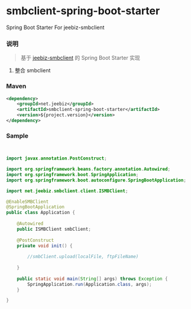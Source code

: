 # smbclient-spring-boot-starter
Spring Boot Starter For jeebiz-smbclient

### 说明

 > 基于 [jeebiz-smbclient](https://github.com/Jeebiz/jeebiz-smbclient) 的 Spring Boot Starter 实现

1. 整合 smbclient

### Maven

``` xml
<dependency>
	<groupId>net.jeebiz</groupId>
	<artifactId>smbclient-spring-boot-starter</artifactId>
	<version>${project.version}</version>
</dependency>
```

### Sample

```java


import javax.annotation.PostConstruct;

import org.springframework.beans.factory.annotation.Autowired;
import org.springframework.boot.SpringApplication;
import org.springframework.boot.autoconfigure.SpringBootApplication;

import net.jeebiz.smbclient.client.ISMBClient;

@EnableSMBClient
@SpringBootApplication
public class Application {
	
	@Autowired
	public ISMBClient smbClient;
	
	@PostConstruct
	private void init() {
		
		//smbClient.upload(localFile, ftpFileName)
		
	}
	
	public static void main(String[] args) throws Exception {
		SpringApplication.run(Application.class, args);
	}

}

```
